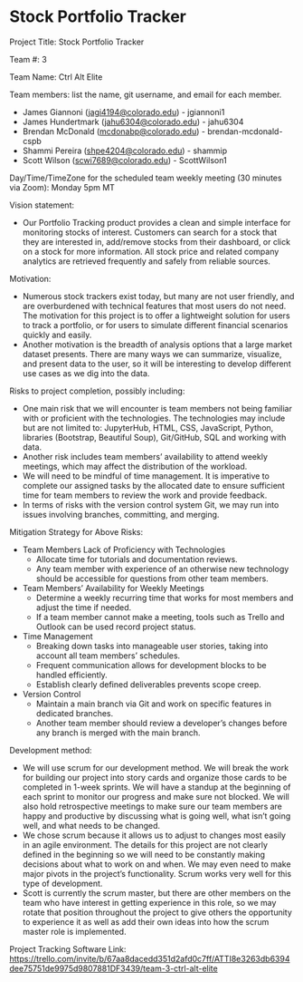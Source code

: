 # Stock Portfolio Tracker

Project Title: Stock Portfolio Tracker

Team #: 3

Team Name: Ctrl Alt Elite

Team members: list the name, git username, and email for each member.

* James Giannoni (jagi4194@colorado.edu) - jgiannoni1 
* James Hundertmark (jahu6304@colorado.edu) - jahu6304 
* Brendan McDonald (mcdonabp@colorado.edu) - brendan-mcdonald-cspb 
* Shammi Pereira (shpe4204@colorado.edu) - shammip 
* Scott Wilson (scwi7689@colorado.edu) - ScottWilson1 

Day/Time/TimeZone for the scheduled team weekly meeting (30 minutes via Zoom): Monday 5pm MT 

Vision statement: 
* Our Portfolio Tracking product provides a clean and simple interface for monitoring stocks of interest. Customers can search for a stock that they are interested in, add/remove stocks from their dashboard, or click on a stock for more information. All stock price and related company analytics are retrieved frequently and safely from reliable sources. 

Motivation: 
* Numerous stock trackers exist today, but many are not user friendly, and are overburdened with technical features that most users do not need. The motivation for this project is to offer a lightweight solution for users to track a portfolio, or for users to simulate different financial scenarios quickly and easily.
* Another motivation is the breadth of analysis options that a large market dataset presents. There are many ways we can summarize, visualize, and present data to the user, so it will be interesting to develop different use cases as we dig into the data. 

Risks to project completion, possibly including:
* One main risk that we will encounter is team members not being familiar with or proficient with the technologies. The technologies may include but are not limited to: JupyterHub, HTML, CSS, JavaScript, Python, libraries (Bootstrap, Beautiful Soup), Git/GitHub, SQL and working with data.
* Another risk includes team members’ availability to attend weekly meetings, which may affect the distribution of the workload.
* We will need to be mindful of time management. It is imperative to complete our assigned tasks by the allocated date to ensure sufficient time for team members to review the work and provide feedback.
* In terms of risks with the version control system Git, we may run into issues involving branches, committing, and merging.  

Mitigation Strategy for Above Risks:
* Team Members Lack of Proficiency with Technologies 
    * Allocate time for tutorials and documentation reviews. 
    * Any team member with experience of an otherwise new technology should be accessible for questions from other team members.
* Team Members’ Availability for Weekly Meetings 
    * Determine a weekly recurring time that works for most members and adjust the time if needed. 
    * If a team member cannot make a meeting, tools such as Trello and Outlook can be used record project status. 
* Time Management 
    * Breaking down tasks into manageable user stories, taking into account all team members’ schedules. 
    * Frequent communication allows for development blocks to be handled efficiently. 
    * Establish clearly defined deliverables prevents scope creep. 
* Version Control
    * Maintain a main branch via Git and work on specific features in dedicated branches. 
    * Another team member should review a developer’s changes before any branch is merged with the main branch. 

Development method: 
* We will use scrum for our development method. We will break the work for building our project into story cards and organize those cards to be completed in 1-week sprints. We will have a standup at the beginning of each sprint to monitor our progress and make sure not blocked. We will also hold retrospective meetings to make sure our team members are happy and productive by discussing what is going well, what isn’t going well, and what needs to be changed.
* We chose scrum because it allows us to adjust to changes most easily in an agile environment. The details for this project are not clearly defined in the beginning so we will need to be constantly making decisions about what to work on and when. We may even need to make major pivots in the project’s functionality. Scrum works very well for this type of development.
* Scott is currently the scrum master, but there are other members on the team who have interest in getting experience in this role, so we may rotate that position throughout the project to give others the opportunity to experience it as well as add their own ideas into how the scrum master role is implemented.	 

Project Tracking Software Link: 
https://trello.com/invite/b/67aa8dacedd351d2afd0c7ff/ATTI8e3263db6394dee75751de9975d9807881DF3439/team-3-ctrl-alt-elite